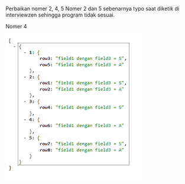 Perbaikan nomer 2, 4, 5
Nomer 2 dan 5 sebenarnya typo saat diketik di interviewzen sehingga program tidak sesuai.

Nomer 4

![alt teks gambar](https://github.com/murayyan/sanbercode/blob/master/Capture.PNG)
